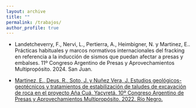 ```yaml
---
layout: archive
title: ""
permalink: /trabajos/
author_profile: true
---
```

- Landetcheverry, F., Nervi, L., Pertierra, A., Heimbigner, N. y Martinez, E.. Prácticas habituales y marcos normativos internacionales del fracking en referencia a la inducción de sismos que puedan afectar a presas y embalses. 11º Congreso Argentino de Presas y Aprovechamientos Multipropósito. 2024. San Juan.
  
- [Martinez, E., Deus, R., Soto, J. y Nuñez Vera, J. Estudios geológicos-geotécnicos y tratamientos de estabilización de taludes de excavación de roca en el proyecto Aña Cuá, Yacyretá. 10º Congreso Argentino de Presas y Aprovechamientos Multipropósito. 2022. Río Negro.](https://www.researchgate.net/publication/373515128_Estudios_geologicos-geotecnicos_y_tratamientos_de_estabilizacion_de_taludes_de_excavacion_en_roca_en_el_proyecto_Ana_Cua_en_Yacyreta)
